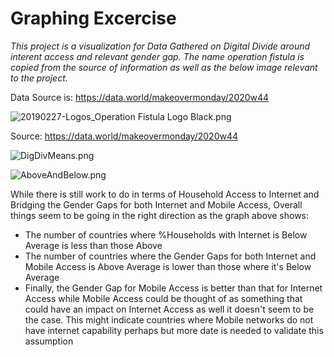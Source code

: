 # Graphing Excercise

*This project is a visualization for Data Gathered on Digital Divide around interent access and relevant gender gap. The name operation fistula is copied from the source of information as well as the below image relevant to the project.*

Data Source is: https://data.world/makeovermonday/2020w44

![20190227-Logos_Operation Fistula Logo Black.png](https://view.dwcontent.com/file_view/makeovermonday/2020w44/20190227-Logos_Operation%20Fistula%20Logo%20Black.png?auth=eyJhbGciOiJIUzUxMiJ9.eyJzdWIiOiJwcm9kLXVzZXItY2xpZW50Om10aGlydGVlbiIsImlzcyI6ImFnZW50Om10aGlydGVlbjo6ZTkyZWFkZDEtMGQzMS00Zjc2LWI0YzctZjRmNThjYzZmN2VjIiwiaWF0IjoxNjMyNDM2MjAyLCJyb2xlIjpbInVzZXIiLCJ1c2VyX2FwaV9hZG1pbiIsInVzZXJfYXBpX2VudGVycHJpc2VfYWRtaW4iLCJ1c2VyX2FwaV9yZWFkIiwidXNlcl9hcGlfd3JpdGUiXSwiZ2VuZXJhbC1wdXJwb3NlIjpmYWxzZSwidXJsIjoiMDVkMjRmMWM0YjEzOTc4YWM0MWUzNjVmNWFlMTNiYWY3MDMxNjM0ZSJ9.atmYF8kx_PEjST0zatGUyZir_13RSX0JDksaza_NZPlxyGK02uXCgZT2YCT_ghKIJPwotkD8c7yrwXAbuUWYWw)

Source: https://data.world/makeovermonday/2020w44

![DigDivMeans.png](https://drive.google.com/uc?export=view&id=1-GSAmiIoLWTEiPcDc0rdBxLXjcyw_-is)

![AboveAndBelow.png](https://drive.google.com/uc?export=view&id=1DyXkxRue7y9Ad4ULTjWETi27OPYwpidp)

While there is still work to do in terms of Household Access to Internet and Bridging the Gender Gaps for both Internet and Mobile Access, Overall things seem to be going in the right direction as the graph above shows:
- The number of countries where %Households with Internet is Below Average is less than those Above
- The number of countries where the Gender Gaps for both Internet and Mobile Access is Above Average is lower than those where it's Below Average
- Finally, the Gender Gap for Mobile Access is better than that for Internet Access while Mobile Access could be thought of as something that could have an impact on Internet Access as well it doesn't seem to be the case. This might indicate countries where Mobile networks do not have internet capability perhaps but more date is needed to validate this assumption

